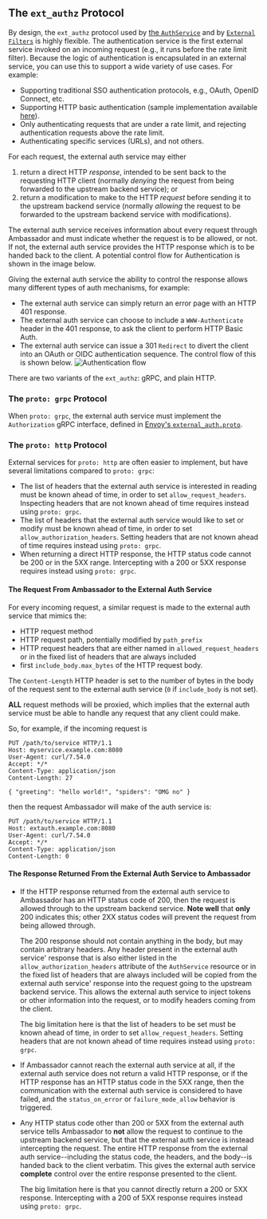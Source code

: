 ## The `ext_authz` Protocol

By design, the `ext_authz` protocol used by [the `AuthService`](../auth-service) and by [`External` `Filters`](../../../using/filters/) is highly flexible. The authentication service is the first external service invoked on an incoming request (e.g., it runs before the rate limit filter). Because the logic of authentication is encapsulated in an external service, you can use this to support a wide variety of use cases. For example:

* Supporting traditional SSO authentication protocols, e.g., OAuth, OpenID Connect, etc.
* Supporting HTTP basic authentication (sample implementation available [here](https://github.com/datawire/ambassador-auth-httpbasic)).
* Only authenticating requests that are under a rate limit, and rejecting authentication requests above the rate limit.
* Authenticating specific services (URLs), and not others.

For each request, the external auth service may either
 1. return a direct HTTP *response*, intended to be sent back to the requesting HTTP client (normally *denying* the request from being forwarded to the upstream backend service); or
 2. return a modification to make to the HTTP *request* before sending it to the upstream backend service (normally *allowing* the request to be forwarded to the upstream backend service with modifications).

The external auth service receives information about every request through Ambassador and must indicate whether the request is to be allowed, or not.  If not, the external auth service provides the HTTP response which is to be handed back to the client.  A potential control flow for Authentication is shown in the image below.

Giving the external auth service the ability to control the response allows many different types of auth mechanisms, for example:

- The external auth service can simply return an error page with an HTTP 401 response.
- The external auth service can choose to include a `WWW-Authenticate` header in the 401 response, to ask the client to perform HTTP Basic Auth.
- The external auth service can issue a 301 `Redirect` to divert the client into an OAuth or OIDC authentication sequence.  The control flow of this is shown below.  ![Authentication flow](../../../../images/auth-flow.png)

There are two variants of the `ext_authz`: gRPC, and plain HTTP.

### The `proto: grpc` Protocol

When `proto: grpc`, the external auth service must implement the `Authorization` gRPC interface, defined in [Envoy's `external_auth.proto`][external_auth.proto].

[external_auth.proto]: https://github.com/datawire/ambassador/blob/master/api/envoy/service/auth/v2/external_auth.proto

### The `proto: http` Protocol

External services for `proto: http` are often easier to implement, but have several limitations compared to `proto: grpc`:
 - The list of headers that the external auth service is interested in reading must be known ahead of time, in order to set `allow_request_headers`.  Inspecting headers that are not known ahead of time requires instead using `proto: grpc`.
 - The list of headers that the external auth service would like to set or modify must be known ahead of time, in order to set `allow_authorization_headers`.  Setting headers that are not known ahead of time requires instead using `proto: grpc`.
 - When returning a direct HTTP response, the HTTP status code cannot be 200 or in the 5XX range.  Intercepting with a 200 or 5XX response requires instead using `proto: grpc`.

#### The Request From Ambassador to the External Auth Service

For every incoming request, a similar request is made to the external auth service that mimics the:
 - HTTP request method
 - HTTP request path, potentially modified by `path_prefix`
 - HTTP request headers that are either named in `allowed_request_headers` or in the fixed list of headers that are always included
 - first `include_body.max_bytes` of the HTTP request body.

The `Content-Length` HTTP header is set to the number of bytes in the body of the request sent to the external auth service (`0` if `include_body` is not set).

**ALL** request methods will be proxied, which implies that the external auth service must be able to handle any request that any client could make.

So, for example, if the incoming request is

```
PUT /path/to/service HTTP/1.1
Host: myservice.example.com:8080
User-Agent: curl/7.54.0
Accept: */*
Content-Type: application/json
Content-Length: 27

{ "greeting": "hello world!", "spiders": "OMG no" }
```

then the request Ambassador will make of the auth service is:

```
PUT /path/to/service HTTP/1.1
Host: extauth.example.com:8080
User-Agent: curl/7.54.0
Accept: */*
Content-Type: application/json
Content-Length: 0
```

#### The Response Returned From the External Auth Service to Ambassador

 - If the HTTP response returned from the external auth service to Ambassador has an HTTP status code of 200, then the request is allowed through to the upstream backend service.  **Note well** that **only** 200 indicates this; other 2XX status codes will prevent the request from being allowed through.

   The 200 response should not contain anything in the body, but may contain arbitrary headers.  Any header present in the external auth service' response that is also either listed in the `allow_authorization_headers` attribute of the `AuthService` resource or in the fixed list of headers that are always included will be copied from the external auth service' response into the request going to the upstream backend service.  This allows the external auth service to inject tokens or other information into the request, or to modify headers coming from the client.

   The big limitation here is that the list of headers to be set must be known ahead of time, in order to set `allow_request_headers`.  Setting headers that are not known ahead of time requires instead using `proto: grpc`.

 - If Ambassador cannot reach the external auth service at all, if the external auth service does not return a valid HTTP response, or if the HTTP response has an HTTP status code in the 5XX range, then the communication with the external auth service is considered to have failed, and the `status_on_error` or `failure_mode_allow` behavior is triggered.

 - Any HTTP status code other than 200 or 5XX from the external auth service tells Ambassador to **not** allow the request to continue to the upstream backend service, but that the external auth service is instead intercepting the request.  The entire HTTP response from the external auth service--including the status code, the headers, and the body--is handed back to the client verbatim. This gives the external auth service **complete** control over the entire response presented to the client.

   The big limitation here is that you cannot directly return a 200 or 5XX response.  Intercepting with a 200 of 5XX response requires instead using `proto: grpc`.
